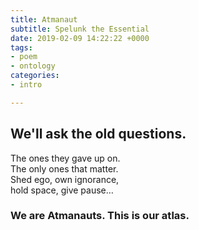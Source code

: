 ```yaml
---
title: Atmanaut
subtitle: Spelunk the Essential
date: 2019-02-09 14:22:22 +0000
tags:
- poem
- ontology
categories:
- intro

---
```

## We'll ask the old questions.

The ones they gave up on.  
The only ones that matter.  
Shed ego, own ignorance,  
hold space, give pause…

### We are Atmanauts. This is our atlas.